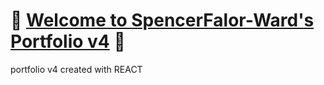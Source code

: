 # :dragon: [Welcome to SpencerFalor-Ward's Portfolio v4](https://spencerfalor-ward.github.io/hw-unit20-reactPortfolio/) :dragon:
portfolio v4 created with REACT
